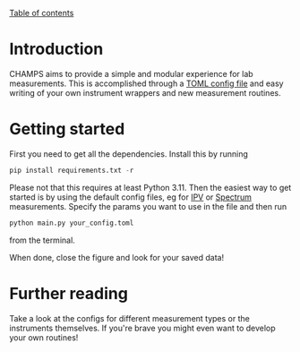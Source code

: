 [Table of contents](table_of_contents.md)
# Introduction
CHAMPS aims to provide a simple and modular experience for lab measurements. This is accomplished through a [TOML config file](https://toml.io) and easy writing of your own instrument wrappers and new measurement routines. 

# Getting started
First you need to get all the dependencies. Install this by running
``` python
pip install requirements.txt -r
```
Please not that this requires at least Python 3.11. Then the easiest way to get started is by using the default config files, eg for [IPV](../IPVconfig.toml) or [Spectrum](../OSAconf.toml) measurements. Specify the params you want to use in the file and then run 
```python
python main.py your_config.toml
```
from the terminal. 

When done, close the figure and look for your saved data!

# Further reading
Take a look at the configs for different measurement types or the instruments themselves. If you're brave you might even want to develop your own routines!